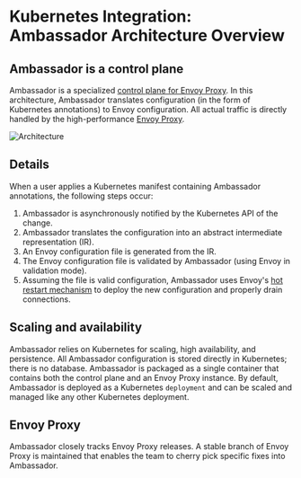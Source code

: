 # Kubernetes Integration: Ambassador Architecture Overview

## Ambassador is a control plane

Ambassador is a specialized [control plane for Envoy Proxy](https://blog.getambassador.io/the-importance-of-control-planes-with-service-meshes-and-front-proxies-665f90c80b3d). In this architecture, Ambassador translates configuration (in the form of Kubernetes annotations) to Envoy configuration. All actual traffic is directly handled by the high-performance [Envoy Proxy](https://www.envoyproxy.io).

![Architecture](/images/ambassador-arch.png)

## Details

When a user applies a Kubernetes manifest containing Ambassador annotations, the following steps occur:

1. Ambassador is asynchronously notified by the Kubernetes API of the change.
2. Ambassador translates the configuration into an abstract intermediate representation (IR).
3. An Envoy configuration file is generated from the IR.
4. The Envoy configuration file is validated by Ambassador (using Envoy in validation mode).
5. Assuming the file is valid configuration, Ambassador uses Envoy's [hot restart mechanism](https://blog.envoyproxy.io/envoy-hot-restart-1d16b14555b5) to deploy the new configuration and properly drain connections.

## Scaling and availability

Ambassador relies on Kubernetes for scaling, high availability, and persistence. All Ambassador configuration is stored directly in Kubernetes; there is no database. Ambassador is packaged as a single container that contains both the control plane and an Envoy Proxy instance. By default, Ambassador is deployed as a Kubernetes `deployment` and can be scaled and managed like any other Kubernetes deployment.

## Envoy Proxy

Ambassador closely tracks Envoy Proxy releases. A stable branch of Envoy Proxy is maintained that enables the team to cherry pick specific fixes into Ambassador.
